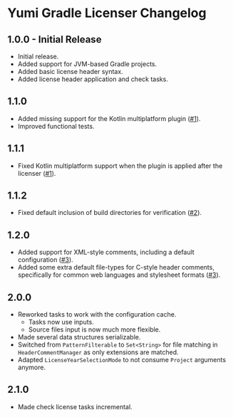 # Yumi Gradle Licenser Changelog

## 1.0.0 - Initial Release

- Initial release.
- Added support for JVM-based Gradle projects.
- Added basic license header syntax.
- Added license header application and check tasks.

## 1.1.0

- Added missing support for the Kotlin multiplatform plugin ([#1](https://github.com/YumiProject/yumi-gradle-licenser/issues/1)).
- Improved functional tests.

## 1.1.1

- Fixed Kotlin multiplatform support when the plugin is applied after the licenser ([#1](https://github.com/YumiProject/yumi-gradle-licenser/issues/1#issuecomment-1931569894)).

## 1.1.2

- Fixed default inclusion of build directories for verification ([#2](https://github.com/YumiProject/yumi-gradle-licenser/issues/2)).

## 1.2.0

- Added support for XML-style comments, including a default configuration ([#3]).
- Added some extra default file-types for C-style header comments,
  specifically for common web languages and stylesheet formats ([#3]).

## 2.0.0

- Reworked tasks to work with the configuration cache.
  - Tasks now use inputs.
  - Source files input is now much more flexible.
- Made several data structures serializable.
- Switched from `PatternFilterable` to `Set<String>` for file matching in `HeaderCommentManager` as only extensions are matched.
- Adapted `LicenseYearSelectionMode` to not consume `Project` arguments anymore.

## 2.1.0

- Made check license tasks incremental.

[#3]: https://github.com/YumiProject/yumi-gradle-licenser/pull/3
